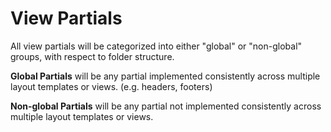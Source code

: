 # View Partials

All view partials will be categorized into either "global" or "non-global" groups, with respect to folder structure.

**Global Partials** will be any partial implemented consistently across multiple layout templates or views. (e.g. headers, footers)

**Non-global Partials** will be any partial not implemented consistently across multiple layout templates or views.